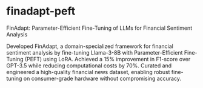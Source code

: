 # finadapt-peft
FinAdapt: Parameter-Efficient Fine-Tuning of LLMs for Financial Sentiment Analysis


Developed FinAdapt, a domain-specialized framework for financial sentiment analysis by fine-tuning Llama-3-8B with Parameter-Efficient Fine-Tuning (PEFT) using LoRA. Achieved a 15% improvement in F1-score over GPT-3.5 while reducing computational costs by 70%. Curated and engineered a high-quality financial news dataset, enabling robust fine-tuning on consumer-grade hardware without compromising accuracy.
